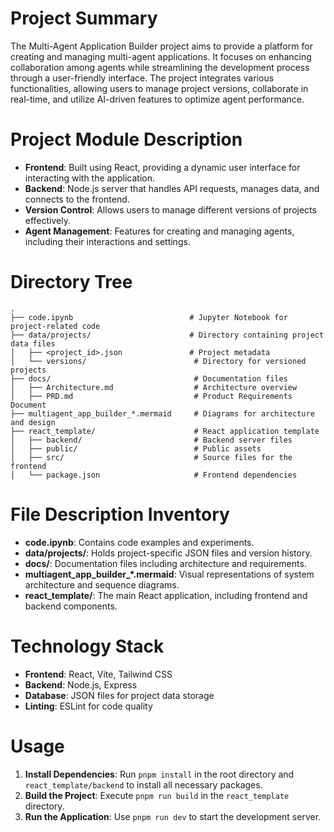 # Project Summary
The Multi-Agent Application Builder project aims to provide a platform for creating and managing multi-agent applications. It focuses on enhancing collaboration among agents while streamlining the development process through a user-friendly interface. The project integrates various functionalities, allowing users to manage project versions, collaborate in real-time, and utilize AI-driven features to optimize agent performance.

# Project Module Description
- **Frontend**: Built using React, providing a dynamic user interface for interacting with the application.
- **Backend**: Node.js server that handles API requests, manages data, and connects to the frontend.
- **Version Control**: Allows users to manage different versions of projects effectively.
- **Agent Management**: Features for creating and managing agents, including their interactions and settings.

# Directory Tree
```
.
├── code.ipynb                          # Jupyter Notebook for project-related code
├── data/projects/                      # Directory containing project data files
│   ├── <project_id>.json               # Project metadata
│   └── versions/                        # Directory for versioned projects
├── docs/                                # Documentation files
│   ├── Architecture.md                  # Architecture overview
│   ├── PRD.md                           # Product Requirements Document
├── multiagent_app_builder_*.mermaid     # Diagrams for architecture and design
├── react_template/                      # React application template
│   ├── backend/                         # Backend server files
│   ├── public/                          # Public assets
│   ├── src/                             # Source files for the frontend
│   └── package.json                     # Frontend dependencies
```

# File Description Inventory
- **code.ipynb**: Contains code examples and experiments.
- **data/projects/**: Holds project-specific JSON files and version history.
- **docs/**: Documentation files including architecture and requirements.
- **multiagent_app_builder_*.mermaid**: Visual representations of system architecture and sequence diagrams.
- **react_template/**: The main React application, including frontend and backend components.

# Technology Stack
- **Frontend**: React, Vite, Tailwind CSS
- **Backend**: Node.js, Express
- **Database**: JSON files for project data storage
- **Linting**: ESLint for code quality

# Usage
1. **Install Dependencies**: Run `pnpm install` in the root directory and `react_template/backend` to install all necessary packages.
2. **Build the Project**: Execute `pnpm run build` in the `react_template` directory.
3. **Run the Application**: Use `pnpm run dev` to start the development server.
